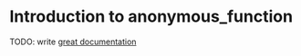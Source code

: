 # Introduction to anonymous_function

TODO: write [great documentation](http://jacobian.org/writing/what-to-write/)
